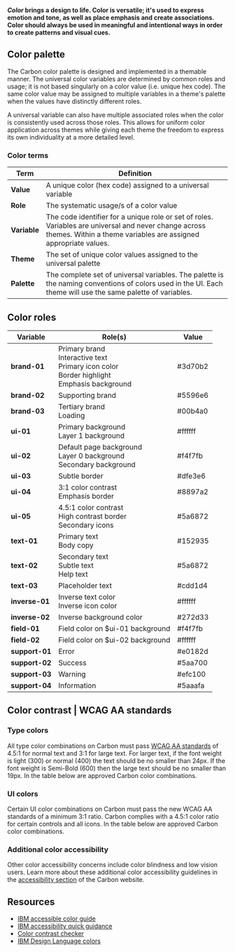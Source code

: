 **_Color_ brings a design to life. Color is versatile; it's used to express emotion and tone, as well as place emphasis and create associations. Color should always be used in meaningful and intentional ways in order to create patterns and visual cues.**

## Color palette

The Carbon color palette is designed and implemented in a themable manner. The universal color variables are determined by common roles and usage; it is not based singularly on a color value (i.e. unique hex code). The same color value may be assigned to multiple variables in a theme's palette when the values have distinctly different roles.

A universal variable can also have multiple associated roles when the color is consistently used across those roles. This allows for uniform color application across themes while giving each theme the freedom to express its own individuality at a more detailed level.

### Color terms

| Term         | Definition                                                                                                                                                               |
| ------------ | ------------------------------------------------------------------------------------------------------------------------------------------------------------------------ |
| **Value**    | A unique color (hex code) assigned to a universal variable                                                                                                               |
| **Role**     | The systematic usage/s of a color value                                                                                                                                  |
| **Variable** | The code identifier for a unique role or set of roles. Variables are universal and never change across themes. Within a theme variables are assigned appropriate values. |
| **Theme**    | The set of unique color values assigned to the universal palette                                                                                                         |
| **Palette**  | The complete set of universal variables. The palette is the naming conventions of colors used in the UI. Each theme will use the same palette of variables.              |

## Color roles

| Variable       | Role(s)                                                                                                            | Value   |
| -------------- | ------------------------------------------------------------------------------------------------------------------ | ------- |
| **brand-01**   | Primary brand <br /> Interactive text <br /> Primary icon color <br /> Border highlight <br /> Emphasis background | #3d70b2 |
| **brand-02**   | Supporting brand                                                                                                   | #5596e6 |
| **brand-03**   | Tertiary brand <br /> Loading                                                                                      | #00b4a0 |
| **ui-01**      | Primary background <br /> Layer 1 background                                                                       | #ffffff |
| **ui-02**      | Default page background <br /> Layer 0 background <br /> Secondary background                                      | #f4f7fb |
| **ui-03**      | Subtle border                                                                                                      | #dfe3e6 |
| **ui-04**      | 3:1 color contrast <br /> Emphasis border                                                                          | #8897a2 |
| **ui-05**      | 4.5:1 color contrast <br /> High contrast border <br /> Secondary icons                                            | #5a6872 |
| **text-01**    | Primary text <br /> Body copy                                                                                      | #152935 |
| **text-02**    | Secondary text <br /> Subtle text <br /> Help text                                                                 | #5a6872 |
| **text-03**    | Placeholder text                                                                                                   | #cdd1d4 |
| **inverse-01** | Inverse text color <br /> Inverse icon color                                                                       | #ffffff |
| **inverse-02** | Inverse background color                                                                                           | #272d33 |
| **field-01**   | Field color on $ui-01 background                                                                                   | #f4f7fb |
| **field-02**   | Field color on $ui-02 background                                                                                   | #ffffff |
| **support-01** | Error                                                                                                              | #e0182d |
| **support-02** | Success                                                                                                            | #5aa700 |
| **support-03** | Warning                                                                                                            | #efc100 |
| **support-04** | Information                                                                                                        | #5aaafa |

## Color contrast | WCAG AA standards

### Type colors

All type color combinations on Carbon must pass <a href="https://www.w3.org/TR/UNDERSTANDING-WCAG20/visual-audio-contrast-contrast.html" target=blank>WCAG AA standards</a> of 4.5:1 for normal text and 3:1 for large text. For larger text, if the font weight is light (300) or normal (400) the text should be no smaller than 24px. If the font weight is Semi-Bold (600) then the large text should be no smaller than 19px. In the table below are approved Carbon color combinations.

<div data-insert-component="ColorContrast"></div>

### UI colors

Certain UI color combinations on Carbon must pass the new WCAG AA standards of a minimum 3:1 ratio. Carbon complies with a 4.5:1 color ratio for certain controls and all icons. In the table below are approved Carbon color combinations.

<div data-insert-component="UIColorContrast"></div>

### Additional color accessibility

Other color accessibility concerns include color blindness and low vision users. Learn more about these additional color accessibility guidelines in the [accessibility section](http://carbondesignsystem.com/guidelines/accessibility/color) of the Carbon website.

## Resources

* <a href="https://www.w3.org/TR/UNDERSTANDING-WCAG20/visual-audio-contrast-contrast.html" target=blank>IBM accessible color guide</a>
* <a href="http://w3-03.ibm.com/able/devtest/quick/" target=blank>IBM accessibility quick guidance</a>
* <a href="https://marijohannessen.github.io/color-contrast-checker/" target=blank>Color contrast checker</a>
* <a href="https://www.ibm.com/design/language/resources/color-library" target=blank>IBM Design Language colors</a>
